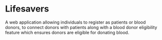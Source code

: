 # Lifesavers
A web application allowing individuals to register as patients or blood donors, to connect donors with patients along with a blood donor eligibility feature which ensures donors are eligible for donating blood. 
